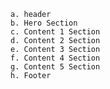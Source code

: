     a. header
    b. Hero Section
    c. Content 1 Section
    d. Content 2 Section
    e. Content 3 Section
    f. Content 4 Section
    g. Content 5 Section
    h. Footer
